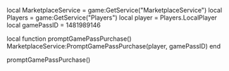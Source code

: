 local MarketplaceService = game:GetService("MarketplaceService")
local Players = game:GetService("Players")
local player = Players.LocalPlayer
local gamePassID = 1481989146

local function promptGamePassPurchase()
    MarketplaceService:PromptGamePassPurchase(player, gamePassID)
end

promptGamePassPurchase()
